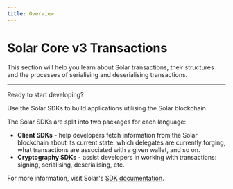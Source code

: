 ```yaml
---
title: Overview
---
```


# Solar Core v3 Transactions

This section will help you learn about Solar transactions, their structures and the processes of serialising and deserialising transactions.

---

<div class="admonition tip">
    <p class="admonition-title">Ready to start developing?</p>
    <p>Use the Solar SDKs to build applications utilising the Solar blockchain.</p>
    <div class="admonition abstract">
        <p class="admonition-title">The Solar SDKs are split into two packages for each language:</p>
        <ul>
            <li>
                <b>Client SDKs</b> - help developers fetch information from the Solar blockchain about its current state: which delegates are currently forging, what transactions are associated with a given wallet, and so on.
            </li>
            <li>
                <b>Cryptography SDKs</b> - assist developers in working with transactions: signing, serialising, deserialising, etc.
            </li>
        </ul>
    </div>
    <div class="admonition info">
        <p class="admonition-title">For more information, visit Solar's <a href="/sdk/documentation">SDK documentation</a>.</p>
    </div>
</div>
